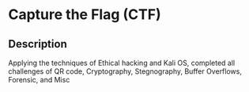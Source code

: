 <h1>Capture the Flag (CTF)</h1>

<h2>Description</h2>
Applying the techniques of Ethical hacking and Kali OS, completed all challenges of QR code, Cryptography, Stegnography, Buffer Overflows, Forensic, and Misc
<br />

<!--
 ```diff
- text in red
+ text in green
! text in orange
# text in gray
@@ text in purple (and bold)@@
```
--!>

